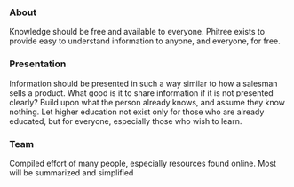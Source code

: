 ### About

Knowledge should be free and available to everyone. Phitree exists to provide easy to understand information to anyone, and everyone, for free. 

### Presentation

Information should be presented in such a way similar to how a salesman sells a product. What good is it to share information if it is not presented clearly? Build upon what the person already knows, and assume they know nothing. Let higher education not exist only for those who are already educated, but for everyone, especially those who wish to learn.

### Team

Compiled effort of many people, especially resources found online. Most will be summarized and simplified
